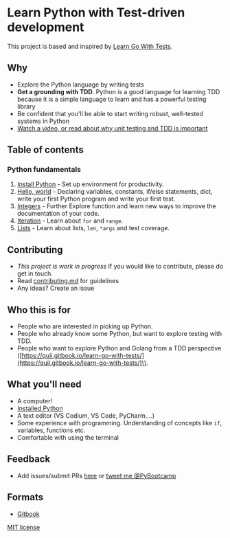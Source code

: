 # Learn Python with Test-driven development

This project is based and inspired by [Learn Go With Tests](https://quii.gitbook.io/learn-go-with-tests/).

## Why

* Explore the Python language by writing tests
* **Get a grounding with TDD**. Python is a good language for learning TDD because it is a simple language to learn and has a powerful testing library
* Be confident that you'll be able to start writing robust, well-tested systems in Python
* [Watch a video, or read about why unit testing and TDD is important](meta/why.md)

## Table of contents

### Python fundamentals

1. [Install Python](install-python.md) - Set up environment for productivity.
2. [Hello, world](hello-world.md) - Declaring variables, constants, if/else statements, dict, write your first Python program and write your first test.
3. [Integers](integers.md) - Further Explore function and learn new ways to improve the documentation of your code.
4. [Iteration](iteration.md) - Learn about `for` and `range`.
5. [Lists](lists.md) - Learn about lists, `len`, `*args` and test coverage.

## Contributing

* _This project is work in progress_ If you would like to contribute, please do get in touch.
* Read [contributing.md](meta/contributing.md) for guidelines
* Any ideas? Create an issue

## Who this is for

* People who are interested in picking up Python.
* People who already know some Python, but want to explore testing with TDD.
* People who want to explore Python and Golang from a TDD perspective \([https://quii.gitbook.io/learn-go-with-tests/](https://quii.gitbook.io/learn-go-with-tests/)\).

## What you'll need

* A computer!
* [Installed Python](https://www.python.org/)
* A text editor \(VS Codium, VS Code, PyCharm....\)
* Some experience with programming. Understanding of concepts like `if`, variables, functions etc.
* Comfortable with using the terminal

## Feedback

* Add issues/submit PRs [here](https://github.com/py-bootcamp/learn-python-with-tdd) or [tweet me @PyBootcamp](https://twitter.com/pybootcamp)

## Formats

* [Gitbook](https://learn-python-with-tdd.pybootcamp.com)

[MIT license](https://github.com/py-bootcamp/learn-python-with-tdd/tree/20c300eac3437632e8f7a4f8f0752e185b1800b5/LICENSE.md)

